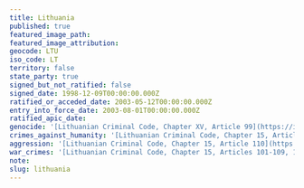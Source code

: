 ```yaml
---
title: Lithuania
published: true
featured_image_path:
featured_image_attribution:
geocode: LTU
iso_code: LT
territory: false
state_party: true
signed_but_not_ratified: false
signed_date: 1998-12-09T00:00:00.000Z
ratified_or_acceded_date: 2003-05-12T00:00:00.000Z
entry_into_force_date: 2003-08-01T00:00:00.000Z
ratified_apic_date:
genocide: '[Lithuanian Criminal Code, Chapter XV, Article 99](https://iccdb.hrlc.net/data/doc/312/keyword/46/)'
crimes_against_humanity: '[Lithuanian Criminal Code, Chapter 15, Article 100](https://iccdb.hrlc.net/data/doc/312/keyword/13/)'
aggression: '[Lithuanian Criminal Code, Chapter 15, Article 110](https://iccdb.hrlc.net/data/doc/312/keyword/1/)'
war_crimes: '[Lithuanian Criminal Code, Chapter 15, Articles 101-109, 111](https://iccdb.hrlc.net/data/doc/312/keyword/145/)'
note:
slug: lithuania
---
```




